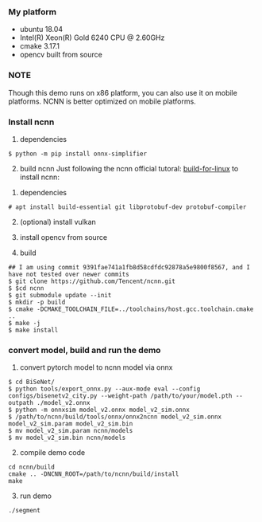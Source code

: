 
### My platform

* ubuntu 18.04
* Intel(R) Xeon(R) Gold 6240 CPU @ 2.60GHz
* cmake 3.17.1
* opencv built from source

### NOTE

Though this demo runs on x86 platform, you can also use it on mobile platforms. NCNN is better optimized on mobile platforms.


### Install ncnn

1. dependencies
```
$ python -m pip install onnx-simplifier
```

2. build ncnn
Just following the ncnn official tutoral: [build-for-linux](https://github.com/Tencent/ncnn/wiki/how-to-build#build-for-linux) to install ncnn:

1) dependencies
```
# apt install build-essential git libprotobuf-dev protobuf-compiler 
```

2) (optional) install vulkan

3) install opencv from source

4) build 
```
## I am using commit 9391fae741a1fb8d58cdfdc92878a5e9800f8567, and I have not tested over newer commits
$ git clone https://github.com/Tencent/ncnn.git
$ $cd ncnn
$ git submodule update --init
$ mkdir -p build
$ cmake -DCMAKE_TOOLCHAIN_FILE=../toolchains/host.gcc.toolchain.cmake ..
$ make -j
$ make install 
```

### convert model, build and run the demo

1. convert pytorch model to ncnn model via onnx
```
$ cd BiSeNet/
$ python tools/export_onnx.py --aux-mode eval --config configs/bisenetv2_city.py --weight-path /path/to/your/model.pth --outpath ./model_v2.onnx 
$ python -m onnxsim model_v2.onnx model_v2_sim.onnx
$ /path/to/ncnn/build/tools/onnx/onnx2ncnn model_v2_sim.onnx model_v2_sim.param model_v2_sim.bin
$ mv model_v2_sim.param ncnn/models 
$ mv model_v2_sim.bin ncnn/models 
```

2. compile demo code
```
cd ncnn/build
cmake .. -DNCNN_ROOT=/path/to/ncnn/build/install
make
```

3. run demo
```
./segment
```
